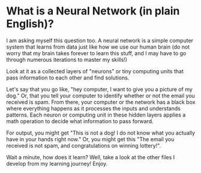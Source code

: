 # What is a Neural Network (in plain English)? 

I am asking myself this question too. A neural network is a simple computer system that learns from data just like how we use our human brain (do not worry that my brain takes forever to learn this stuff, and I may have to go through numerous iterations to master my skills!)

Look at it as a collected layers of "neurons" or tiny computing units that pass information to each other and find solutions.

Let's say that you go like, "hey computer, I want to give you a picture of my dog." Or, that you tell your computer to identify whether or not the email you received is spam. From there, your computer or the network has a black box where everything happens as it processes the inputs and understands patterns. Each neuron or computing unit in these hidden layers applies a math operation to decide what information to pass forward. 

For output, you might get "This is not a dog! I do not know what you actually have in your hands right now." Or, you might get this "The email you received is not spam, and congratulations on winning lottery!". 

Wait a minute, how does it learn? Well, take a look at the other files I develop from my learning journey! Enjoy. 
